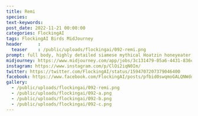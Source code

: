 ```yaml
---
title: Remi
species: 
text-keywords: 
post_date: 2022-11-21 00:00:00
categories: FlockingAI
tags: FlockingAI Birds MidJourney 
header      :
  teaser    : /public/uploads/flockingai/092-remi.png
prompt: full body, highly detailed siamese mythical Hoatzin honeyeater, anthropomorphic BIRD, beast in armor, sapphire blue eyes, monster design, by Weta Digital, by Reza Abbasi , 3-Dimensional, Happy, Bright, Furry, insanely detailed and intricate, hypermaximalist
midjourney: https://www.midjourney.com/app/jobs/3c131479-05a6-4431-836c-596bb47aa881
instagram: https://www.instagram.com/p/ClOi2iqN0Im/
twitter: https://twitter.com/FlockingAI/status/1594707207379046400
facebook: https://www.facebook.com/FlockingAI/posts/pfbid0swqmoGALQNWddf5CcSudm2JnezjTqfdNT3RfgpsucvY2uTjkyxacEVLE2dPRu1ZZl
gallery: 
  - /public/uploads/flockingai/092-remi.png
  - /public/uploads/flockingai/092-a.png
  - /public/uploads/flockingai/092-b.png
  - /public/uploads/flockingai/092-c.png
---
```


